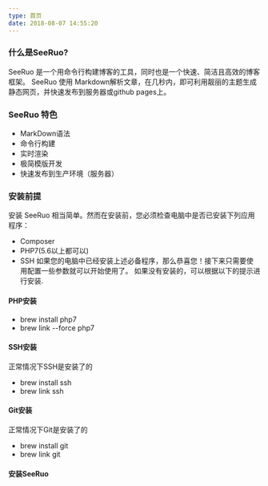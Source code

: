 ```yaml
---
type: 首页
date: 2018-08-07 14:55:20
---
```

### 什么是SeeRuo?
SeeRuo 是一个用命令行构建博客的工具，同时也是一个快速、简洁且高效的博客框架。 SeeRuo 使用 Markdown解析文章，在几秒内，即可利用靓丽的主题生成静态网页，并快速发布到服务器或github pages上。

### SeeRuo 特色
- MarkDown语法
- 命令行构建
- 实时渲染
- 极简模版开发
- 快速发布到生产环境（服务器）

### 安装前提
安装 SeeRuo 相当简单。然而在安装前，您必须检查电脑中是否已安装下列应用程序：
- Composer
- PHP7(5.6以上都可以)
- SSH
如果您的电脑中已经安装上述必备程序，那么恭喜您！接下来只需要使用配置一些参数就可以开始使用了。
如果没有安装的，可以根据以下的提示进行安装.

#### PHP安装
- brew install php7
- brew link --force php7

#### SSH安装
正常情况下SSH是安装了的
- brew install ssh
- brew link ssh

#### Git安装
正常情况下Git是安装了的
- brew install git
- brew link git

#### 安装SeeRuo
